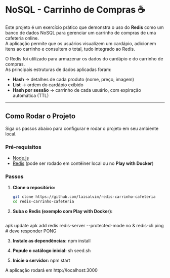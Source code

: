 # NoSQL - Carrinho de Compras ☕

Este projeto é um exercício prático que demonstra o uso do **Redis** como um banco
de dados NoSQL para gerenciar um carrinho de compras de uma cafeteria online.  
A aplicação permite que os usuários visualizem um cardápio, adicionem itens ao
carrinho e consultem o total, tudo integrado ao Redis.

O Redis foi utilizado para armazenar os dados do cardápio e do carrinho de compras.  
As principais estruturas de dados aplicadas foram:
- **Hash** → detalhes de cada produto (nome, preço, imagem)  
- **List** → ordem do cardápio exibido  
- **Hash por sessão** → carrinho de cada usuário, com expiração automática (TTL)  

---

## Como Rodar o Projeto

Siga os passos abaixo para configurar e rodar o projeto em seu ambiente local.

### Pré-requisitos

- [Node.js](https://nodejs.org/)
- [Redis](https://redis.io/) (pode ser rodado em contêiner local ou no **Play with Docker**)

### Passos

1. **Clone o repositório:**
   ```bash
   git clone https://github.com/laisalvim/redis-carrinho-cafeteria
   cd redis-carrinho-cafeteria

2. **Suba o Redis (exemplo com Play with Docker):**
   ```bash
  apk update
  apk add redis
  redis-server --protected-mode no &
  redis-cli ping   # deve responder PONG

3. **Instale as dependências:**
npm install

4. **Popule o catálogo inicial:**
sh seed.sh

5. **Inicie o servidor:**
npm start

A aplicação rodará em http://localhost:3000
